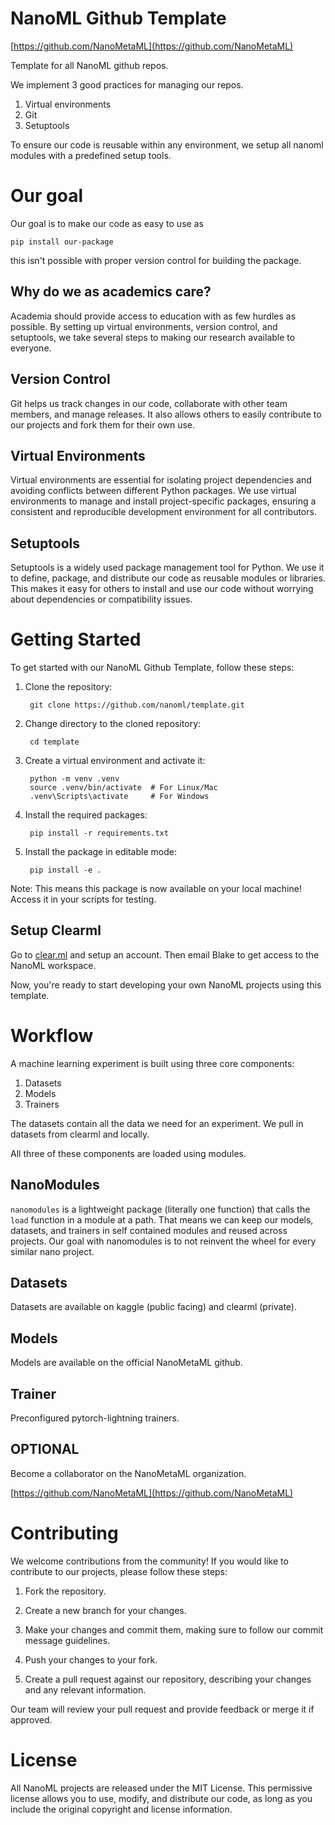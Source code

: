 # NanoML Github Template

[https://github.com/NanoMetaML](https://github.com/NanoMetaML)

Template for all NanoML github repos. 


We implement 3 good practices for managing our repos.

1. Virtual environments
2. Git
3. Setuptools

To ensure our code is reusable within any environment, we setup all nanoml modules with a predefined setup tools.

# Our goal

Our goal is to make our code as easy to use as

    pip install our-package

this isn't possible with proper version control for building the package.


## Why do we as academics care?

Academia should provide access to education with as few hurdles as possible. By setting up virtual environments, version control, and setuptools, we take several steps to making our research available to everyone.

## Version Control

Git helps us track changes in our code, collaborate with other team members, and manage releases. It also allows others to easily contribute to our projects and fork them for their own use.

## Virtual Environments

Virtual environments are essential for isolating project dependencies and avoiding conflicts between different Python packages. We use virtual environments to manage and install project-specific packages, ensuring a consistent and reproducible development environment for all contributors.

## Setuptools

Setuptools is a widely used package management tool for Python. We use it to define, package, and distribute our code as reusable modules or libraries. This makes it easy for others to install and use our code without worrying about dependencies or compatibility issues.

# Getting Started

To get started with our NanoML Github Template, follow these steps:

1. Clone the repository:

        git clone https://github.com/nanoml/template.git

2. Change directory to the cloned repository:

        cd template

3. Create a virtual environment and activate it:


        python -m venv .venv
        source .venv/bin/activate  # For Linux/Mac
        .venv\Scripts\activate     # For Windows

4. Install the required packages:

        pip install -r requirements.txt

5. Install the package in editable mode:

        pip install -e .

Note: This means this package is now available on your local machine! Access it in your scripts for testing. 



## Setup Clearml

Go to [clear.ml](https:\\clear.ml) and setup an account. Then email Blake to get access to the NanoML workspace.  

Now, you're ready to start developing your own NanoML projects using this template.

# Workflow

 A machine learning experiment is built using three core components: 

 1. Datasets
 2. Models
 3. Trainers

The datasets contain all the data we need for an experiment. We pull in datasets from clearml and locally.

All three of these components are loaded using modules.

## NanoModules

`nanomodules` is a lightweight package (literally one function) that calls the `load` function in a module at a path. That means we can keep our models, datasets, and trainers in self contained modules and reused across projects. Our goal with nanomodules is to not reinvent the wheel for every similar nano project.

## Datasets

Datasets are available on kaggle (public facing) and clearml (private). 

## Models 

Models are available on the official NanoMetaML github. 

## Trainer

Preconfigured pytorch-lightning trainers.


## OPTIONAL

Become a collaborator on the NanoMetaML organization.

[https://github.com/NanoMetaML](https://github.com/NanoMetaML)

# Contributing

We welcome contributions from the community! If you would like to contribute to our projects, please follow these steps:

1. Fork the repository.

2. Create a new branch for your changes.

3. Make your changes and commit them, making sure to follow our commit message guidelines.

4. Push your changes to your fork.

5. Create a pull request against our repository, describing your changes and any relevant information.

Our team will review your pull request and provide feedback or merge it if approved.
# License

All NanoML projects are released under the MIT License. This permissive license allows you to use, modify, and distribute our code, as long as you include the original copyright and license information.
